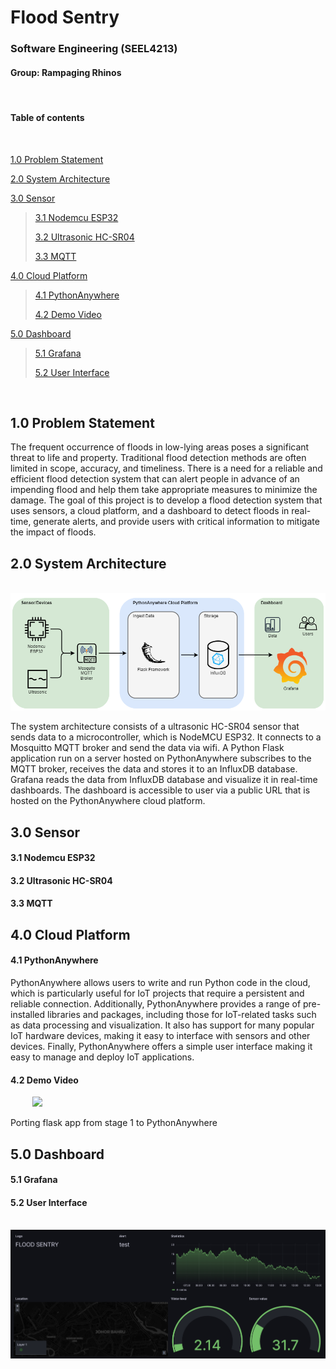 # Flood Sentry
### Software Engineering (SEEL4213)
#### Group: Rampaging Rhinos

<br> 

#### Table of contents

<br>

[1.0 Problem Statement](#10-problem-statement)

[2.0 System Architecture](#20-system-architecture)

[3.0 Sensor](#30-sensor)
> [3.1 Nodemcu ESP32](#31-nodemcu-esp32)
>
> [3.2 Ultrasonic HC-SR04](#32-ultrasonic-hc-sr04)
> 
> [3.3 MQTT](#33-mqtt)

[4.0 Cloud Platform](#40-cloud-platform)
> [4.1 PythonAnywhere](#41-pythonanywhere)
>
> [4.2 Demo Video](#42-demo-video)

[5.0 Dashboard](#50-dashboard)
> [5.1 Grafana](#51-grafana)
>
> [5.2 User Interface](#52-user-interface)

<br>

## 1.0 Problem Statement
The frequent occurrence of floods in low-lying areas poses a significant threat to life and property. Traditional flood detection methods are often limited in scope, accuracy, and timeliness. There is a need for a reliable and efficient flood detection system that can alert people in advance of an impending flood and help them take appropriate measures to minimize the damage. The goal of this project is to develop a flood detection system that uses sensors, a cloud platform, and a dashboard to detect floods in real-time, generate alerts, and provide users with critical information to mitigate the impact of floods.

## 2.0 System Architecture

&nbsp;&nbsp;&nbsp;&nbsp;&nbsp;&nbsp;&nbsp;&nbsp; ![](./img/system_arch.png)

The system architecture consists of a ultrasonic HC-SR04 sensor that sends data to a microcontroller, which is NodeMCU ESP32. It connects to a Mosquitto MQTT broker and send the data via wifi. A Python Flask application run on a server hosted on PythonAnywhere subscribes to the MQTT broker, receives the data and stores it to an InfluxDB database. Grafana reads the data from InfluxDB database and visualize it in real-time dashboards. The dashboard is accessible to user via a public URL that is hosted on the PythonAnywhere cloud platform.

## 3.0 Sensor 

#### 3.1 Nodemcu ESP32


#### 3.2 Ultrasonic HC-SR04


#### 3.3 MQTT


## 4.0 Cloud Platform

#### 4.1 PythonAnywhere
PythonAnywhere allows users to write and run Python code in the cloud, which is particularly useful for IoT projects that require a persistent and reliable connection. Additionally, PythonAnywhere provides a range of pre-installed libraries and packages, including those for IoT-related tasks such as data processing and visualization. It also has support for many popular IoT hardware devices, making it easy to interface with sensors and other devices. Finally, PythonAnywhere offers a simple user interface making it easy to manage and deploy IoT applications. 

#### 4.2 Demo Video
&nbsp;&nbsp;&nbsp;&nbsp;&nbsp;&nbsp;&nbsp;&nbsp; [<img src="https://i.ytimg.com/vi/kyg1rLgmdiE/maxresdefault.jpg" width="50%">](https://youtu.be/kyg1rLgmdiE "Click this to open video")

Porting flask app from stage 1 to PythonAnywhere 

## 5.0 Dashboard

#### 5.1 Grafana


#### 5.2 User Interface

&nbsp;&nbsp;&nbsp;&nbsp;&nbsp;&nbsp;&nbsp;&nbsp; ![](./img/dashboard.png)

